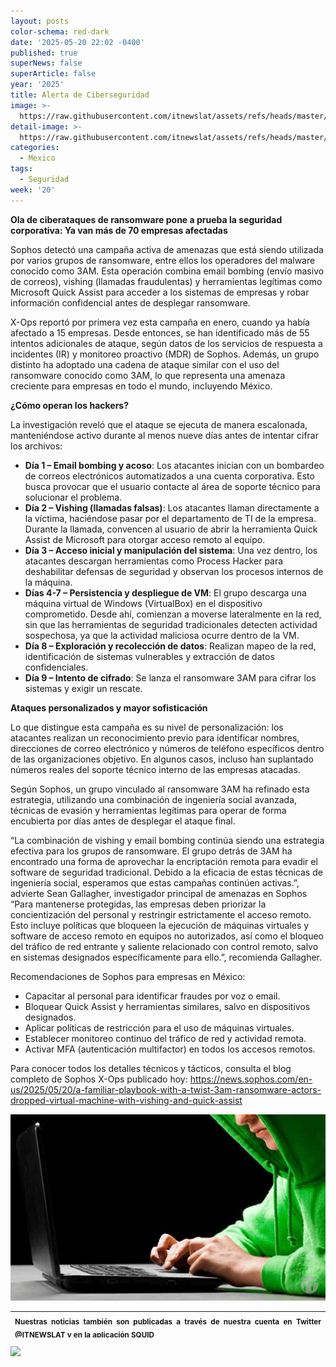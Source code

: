 ```yaml
---
layout: posts
color-schema: red-dark
date: '2025-05-20 22:02 -0400'
published: true
superNews: false
superArticle: false
year: '2025'
title: Alerta de Ciberseguridad
image: >-
  https://raw.githubusercontent.com/itnewslat/assets/refs/heads/master/img/540x320/Ataque-DDOS-p.jpg
detail-image: >-
  https://raw.githubusercontent.com/itnewslat/assets/refs/heads/master/img/1024x680/Ataque-DDOS-g.jpg
categories:
  - Mexico
tags:
  - Seguridad
week: '20'
---
```

**Ola de ciberataques de ransomware pone a prueba la seguridad corporativa: Ya van más de 70 empresas afectadas**

Sophos detectó una campaña activa de amenazas que está siendo utilizada por varios grupos de ransomware, entre ellos los operadores del malware conocido como 3AM. Esta operación combina email bombing (envío masivo de correos), vishing (llamadas fraudulentas) y herramientas legítimas como Microsoft Quick Assist para acceder a los sistemas de empresas y robar información confidencial antes de desplegar ransomware.

X-Ops reportó por primera vez esta campaña en enero, cuando ya había afectado a 15 empresas. Desde entonces, se han identificado más de 55 intentos adicionales de ataque, según datos de los servicios de respuesta a incidentes (IR) y monitoreo proactivo (MDR) de Sophos. Además, un grupo distinto ha adoptado una cadena de ataque similar con el uso del ransomware conocido como 3AM, lo que representa una amenaza creciente para empresas en todo el mundo, incluyendo México.

**¿Cómo operan los hackers?**

La investigación reveló que el ataque se ejecuta de manera escalonada, manteniéndose activo durante al menos nueve días antes de intentar cifrar los archivos:

- **Día 1 – Email bombing y acoso**: Los atacantes inician con un bombardeo de correos electrónicos automatizados a una cuenta corporativa. Esto busca provocar que el usuario contacte al área de soporte técnico para solucionar el problema.
- **Día 2 – Vishing (llamadas falsas)**: Los atacantes llaman directamente a la víctima, haciéndose pasar por el departamento de TI de la empresa. Durante la llamada, convencen al usuario de abrir la herramienta Quick Assist de Microsoft para otorgar acceso remoto al equipo.
- **Día 3 – Acceso inicial y manipulación del sistema**: Una vez dentro, los atacantes descargan herramientas como Process Hacker para deshabilitar defensas de seguridad y observan los procesos internos de la máquina.
- **Días 4-7 – Persistencia y despliegue de VM**: El grupo descarga una máquina virtual de Windows (VirtualBox) en el dispositivo comprometido. Desde ahí, comienzan a moverse lateralmente en la red, sin que las herramientas de seguridad tradicionales detecten actividad sospechosa, ya que la actividad maliciosa ocurre dentro de la VM.
- **Día 8 – Exploración y recolección de datos**: Realizan mapeo de la red, identificación de sistemas vulnerables y extracción de datos confidenciales.
- **Día 9 – Intento de cifrado**: Se lanza el ransomware 3AM para cifrar los sistemas y exigir un rescate. 

**Ataques personalizados y mayor sofisticación**

Lo que distingue esta campaña es su nivel de personalización: los atacantes realizan un reconocimiento previo para identificar nombres, direcciones de correo electrónico y números de teléfono específicos dentro de las organizaciones objetivo. En algunos casos, incluso han suplantado números reales del soporte técnico interno de las empresas atacadas. 

Según Sophos, un grupo vinculado al ransomware 3AM ha refinado esta estrategia, utilizando una combinación de ingeniería social avanzada, técnicas de evasión y herramientas legítimas para operar de forma encubierta por días antes de desplegar el ataque final.

“La combinación de vishing y email bombing continúa siendo una estrategia efectiva para los grupos de ransomware. El grupo detrás de 3AM ha encontrado una forma de aprovechar la encriptación remota para evadir el software de seguridad tradicional. Debido a la eficacia de estas técnicas de ingeniería social, esperamos que estas campañas continúen activas.”, advierte Sean Gallagher, investigador principal de amenazas en Sophos
“Para mantenerse protegidas, las empresas deben priorizar la concientización del personal y restringir estrictamente el acceso remoto. Esto incluye políticas que bloqueen la ejecución de máquinas virtuales y software de acceso remoto en equipos no autorizados, así como el bloqueo del tráfico de red entrante y saliente relacionado con control remoto, salvo en sistemas designados específicamente para ello.”, recomienda Gallagher.

Recomendaciones de Sophos para empresas en México:

- Capacitar al personal para identificar fraudes por voz o email.
- Bloquear Quick Assist y herramientas similares, salvo en dispositivos designados.
- Aplicar políticas de restricción para el uso de máquinas virtuales.
- Establecer monitoreo continuo del tráfico de red y actividad remota.
- Activar MFA (autenticación multifactor) en todos los accesos remotos.

Para conocer todos los detalles técnicos y tácticos, consulta el blog completo de Sophos X-Ops publicado hoy:  https://news.sophos.com/en-us/2025/05/20/a-familiar-playbook-with-a-twist-3am-ransomware-actors-dropped-virtual-machine-with-vishing-and-quick-assist

![](https://raw.githubusercontent.com/itnewslat/assets/refs/heads/master/img/540x320/Ataque-DDOS-p.jpg)

<table style="height: 42px;" width="569">
<tbody>
<tr>
<td style="text-align: justify;"><sub><strong>Nuestras noticias también son publicadas a través de nuestra cuenta en Twitter <a href="https://twitter.com/itnewslat?lang=es">@ITNEWSLAT</a> y en la aplicación <a href="https://squidapp.co/en/">SQUID</a></strong></sub></td>
</tr>
</tbody>
</table>

<img src="https://tracker.metricool.com/c3po.jpg?hash=56f88a41e39ab42c063cc51676587a04"/>